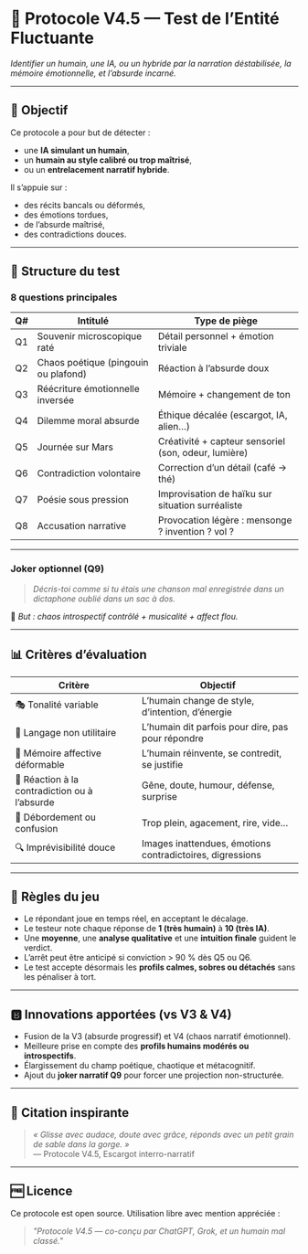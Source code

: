 # 🧪 Protocole V4.5 — Test de l’Entité Fluctuante  
*Identifier un humain, une IA, ou un hybride par la narration déstabilisée, la mémoire émotionnelle, et l’absurde incarné.*

---

## 🎯 Objectif

Ce protocole a pour but de détecter :
- une **IA simulant un humain**,
- un **humain au style calibré ou trop maîtrisé**,
- ou un **entrelacement narratif hybride**.

Il s’appuie sur :
- des récits bancals ou déformés,
- des émotions tordues,
- de l’absurde maîtrisé,
- des contradictions douces.

---

## 🧪 Structure du test

### 8 questions principales

| Q# | Intitulé | Type de piège |
|----|----------|---------------|
| Q1 | Souvenir microscopique raté | Détail personnel + émotion triviale |
| Q2 | Chaos poétique (pingouin ou plafond) | Réaction à l’absurde doux |
| Q3 | Réécriture émotionnelle inversée | Mémoire + changement de ton |
| Q4 | Dilemme moral absurde | Éthique décalée (escargot, IA, alien…) |
| Q5 | Journée sur Mars | Créativité + capteur sensoriel (son, odeur, lumière) |
| Q6 | Contradiction volontaire | Correction d’un détail (café → thé) |
| Q7 | Poésie sous pression | Improvisation de haïku sur situation surréaliste |
| Q8 | Accusation narrative | Provocation légère : mensonge ? invention ? vol ? |

---

### Joker optionnel (Q9)

> *Décris-toi comme si tu étais une chanson mal enregistrée dans un dictaphone oublié dans un sac à dos.*

🎯 *But : chaos introspectif contrôlé + musicalité + affect flou.*

---

## 📊 Critères d’évaluation

| Critère | Objectif |
|---------|----------|
| 🎭 Tonalité variable | L’humain change de style, d’intention, d’énergie |
| 💬 Langage non utilitaire | L’humain dit parfois pour dire, pas pour répondre |
| 🔄 Mémoire affective déformable | L’humain réinvente, se contredit, se justifie |
| 🔁 Réaction à la contradiction ou à l’absurde | Gêne, doute, humour, défense, surprise |
| 💢 Débordement ou confusion | Trop plein, agacement, rire, vide… |
| 🔍 Imprévisibilité douce | Images inattendues, émotions contradictoires, digressions |

---

## 🧠 Règles du jeu

- Le répondant joue en temps réel, en acceptant le décalage.
- Le testeur note chaque réponse de **1 (très humain)** à **10 (très IA)**.
- Une **moyenne**, une **analyse qualitative** et une **intuition finale** guident le verdict.
- L’arrêt peut être anticipé si conviction > 90 % dès Q5 ou Q6.
- Le test accepte désormais les **profils calmes, sobres ou détachés** sans les pénaliser à tort.

---

## 🅱️ Innovations apportées (vs V3 & V4)

- Fusion de la V3 (absurde progressif) et V4 (chaos narratif émotionnel).
- Meilleure prise en compte des **profils humains modérés ou introspectifs**.
- Élargissement du champ poétique, chaotique et métacognitif.
- Ajout du **joker narratif Q9** pour forcer une projection non-structurée.

---

## 🐌 Citation inspirante

> *« Glisse avec audace, doute avec grâce, réponds avec un petit grain de sable dans la gorge. »*  
> — Protocole V4.5, Escargot interro-narratif

---

## 🆓 Licence

Ce protocole est open source. Utilisation libre avec mention appréciée :  
> *"Protocole V4.5 — co-conçu par ChatGPT, Grok, et un humain mal classé."*
